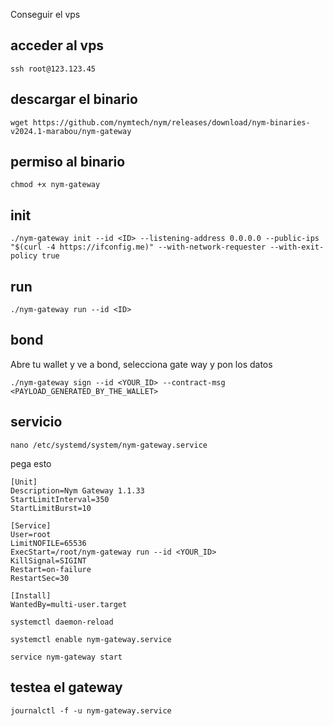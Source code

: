 Conseguir el vps 

## acceder al vps

~~~
ssh root@123.123.45
~~~

## descargar el binario 

~~~
wget https://github.com/nymtech/nym/releases/download/nym-binaries-v2024.1-marabou/nym-gateway
~~~
## permiso al binario 

~~~
chmod +x nym-gateway
~~~


## init

~~~
./nym-gateway init --id <ID> --listening-address 0.0.0.0 --public-ips "$(curl -4 https://ifconfig.me)" --with-network-requester --with-exit-policy true
~~~

## run 

~~~
./nym-gateway run --id <ID>
~~~


## bond

Abre tu wallet y ve a bond, selecciona gate way y pon los datos 
~~~
./nym-gateway sign --id <YOUR_ID> --contract-msg <PAYLOAD_GENERATED_BY_THE_WALLET>

~~~

## servicio 

~~~
nano /etc/systemd/system/nym-gateway.service
~~~

pega esto 

~~~
[Unit]
Description=Nym Gateway 1.1.33
StartLimitInterval=350
StartLimitBurst=10

[Service]
User=root
LimitNOFILE=65536
ExecStart=/root/nym-gateway run --id <YOUR_ID>
KillSignal=SIGINT
Restart=on-failure
RestartSec=30

[Install]
WantedBy=multi-user.target
~~~


~~~
systemctl daemon-reload
~~~

~~~
systemctl enable nym-gateway.service
~~~

~~~
service nym-gateway start
~~~

## testea el gateway


~~~
journalctl -f -u nym-gateway.service
~~~
